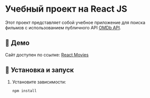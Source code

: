 # Учебный проект на React JS

Этот проект представляет собой учебное приложение для поиска фильмов с использованием публичного API [OMDb API](https://www.omdbapi.com/).

## 🚀 Демо  
Сайт доступен по ссылке: [React Movies](https://vitaliygalata1986.github.io/react-movies/)

## 🔧 Установка и запуск  

1. Установите зависимости:  
   ```sh
   npm install
   
